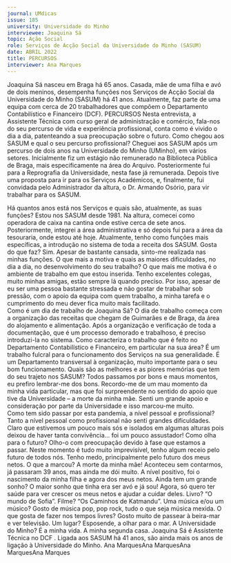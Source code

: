 ```yaml
---
journal: UMdicas 
issue: 185
university: Universidade do Minho
interviewee: Joaquina Sá
topic: Ação Social
role: Serviços de Acção Social da Universidade do Minho (SASUM)
date: ABRIL 2022
title: PERCURSOS
interviewer: Ana Marques
---
```



Joaquina Sá nasceu em Braga há 65 anos. Casada, mãe de uma filha e avó de dois meninos, 
desempenha funções nos Serviços de Acção Social da Universidade do Minho (SASUM) há 41 
anos. Atualmente, faz parte de uma equipa com cerca de 20 trabalhadores que compõem o 
Departamento Contabilístico e Financeiro (DCF). 
PERCURSOS
Nesta entrevista, a Assistente Técnica com 
curso geral de administração e comércio, 
fala-nos do seu percurso de vida e experiência 
profissional, conta como é vivido o dia a dia, 
patenteando a sua preocupação sobre o 
futuro.
Como chegou aos SASUM e qual o seu 
percurso profissional? 
Cheguei aos SASUM após um percurso 
de dois anos na Universidade do Minho 
(UMinho), em vários setores. Inicialmente 
fiz um estágio não remunerado na 
Biblioteca Pública de Braga, mais 
especificamente na área do Arquivo. 
Posteriormente fui para a Reprografia da 
Universidade, nesta fase já remunerada. 
Depois tive uma proposta para ir para os 
Serviços Académicos, e, finalmente, fui 
convidada pelo Administrador da altura, 
o Dr. Armando Osório, para vir trabalhar 
para os SASUM. 
 
Há quantos anos está nos Serviços e quais 
são, atualmente, as suas funções?
Estou nos SASUM desde 1981. Na altura, 
comecei como operadora de caixa 
na cantina onde estive cerca de sete 
anos. Posteriormente, integrei a área 
administrativa e só depois fui para a 
área da tesouraria, onde estou até hoje. 
Atualmente, tenho como funções mais 
específicas, a introdução no sistema de 
toda a receita dos SASUM. 
Gosta do que faz?
Sim. Apesar de bastante cansada, 
sinto-me realizada nas minhas funções. 
O que mais a motiva e quais as 
maiores dificuldades, no dia a dia, no 
desenvolvimento do seu trabalho?
O que mais me motiva é o ambiente de 
trabalho em que estou inserida. Tenho 
excelentes colegas, muito minhas amigas, 
estão sempre lá quando preciso. Por isso, 
apesar de eu ser uma pessoa bastante 
stressada e não gostar de trabalhar sob pressão, com o apoio da equipa com quem 
trabalho, a minha tarefa e o cumprimento 
do meu dever fica muito mais facilitado.  
Como é um dia de trabalho de Joaquina 
Sá?
O dia de trabalho começa com a 
organização das receitas que chegam 
de Guimarães e de Braga, da área 
do alojamento e alimentação. Após 
a organização e verificação de toda 
a documentação, que é um processo 
demorado e trabalhoso, é preciso 
introduzi-la no sistema. 
Como caracteriza o trabalho que é 
feito no Departamento Contabilístico e 
Financeiro, em particular na sua área?
É um trabalho fulcral para o 
funcionamento dos Serviços na sua 
generalidade. É um Departamento 
transversal à organização, muito 
importante para o seu bom 
funcionamento.
Quais são as melhores e as piores 
memórias que tem do seu trajeto nos SASUM?
Todos passamos por bons e maus 
momentos, eu prefiro lembrar-me dos 
bons. Recordo-me de um mau momento 
da minha vida particular, mas que foi 
surpreendente no sentido do apoio 
que tive da Universidade – a morte da 
minha mãe. Senti um grande apoio e 
consideração por parte da Universidade 
e isso marcou-me muito.  
Como tem sido passar por esta pandemia, 
a nível pessoal e profissional?
Tanto a nível pessoal como profissional 
não senti grandes dificuldades. Claro que 
estivemos um pouco mais sós e isolados 
em algumas alturas pois deixou de 
haver tanta convivência… foi um pouco 
assustador!
Como olha para o futuro?
Olho-o com preocupação devido à fase 
que estamos a passar. Neste momento 
é tudo muito imprevisível, tenho algum 
receio pelo futuro de todos nós. Tenho 
medo, principalmente pelo futuro dos 
meus netos. O que a marcou?
A morte da minha mãe! Aconteceu 
sem contarmos, já passaram 39 anos, 
mas ainda me dói muito. A nível 
positivo, foi o nascimento da minha 
filha e agora dos meus netos.
Ainda tem um grande sonho?
O maior sonho que tinha era ser avó e 
já sou! Agora, só quero ter saúde para 
ver crescer os meus netos e ajudar a 
cuidar deles.
Livro?
“O mundo de Sofia”. 
Filme?
“Os Caminhos de Katmandu”.
Uma música e/ou um músico?
Gosto de música pop, pop rock, tudo 
o que seja música mexida. 
O que gosta de fazer nos tempos 
livres?
Gosto muito de passear à beira-mar 
e ver televisão. 
Um lugar?
Esposende, a olhar para o mar. 
A Universidade do Minho?
É a minha vida. A minha segunda casa. Joaquina Sá é Assistente Técnica no DCF . Ligada aos SASUM há 41 anos, são ainda mais os anos de ligação à Universidade do Minho. 
Ana MarquesAna MarquesAna MarquesAna Marques